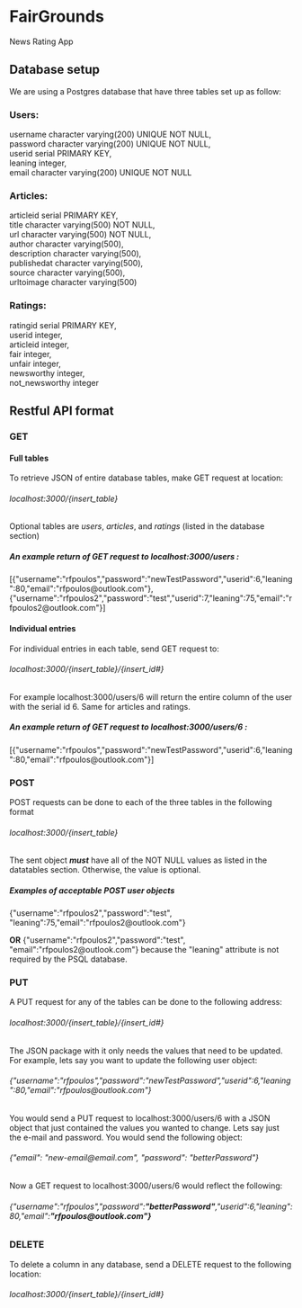 # FairGrounds
News Rating App

<h2>Database setup</h2>

We are using a Postgres database that have three tables set up as follow:

<h3>Users:</h3>
    <p class="indent">username character varying(200) UNIQUE NOT NULL,<br>
    password character varying(200) UNIQUE NOT NULL,<br>
    userid serial PRIMARY KEY,<br>
    leaning integer,<br>
    email character varying(200) UNIQUE NOT NULL</p>
<h3>Articles:</h3>
    <p>articleid serial PRIMARY KEY,<br>
    title character varying(500) NOT NULL,<br>
    url character varying(500) NOT NULL,<br>
    author character varying(500),<br>
    description character varying(500),<br>
    publishedat character varying(500),<br>
    source character varying(500),<br>
    urltoimage character varying(500)</p>
<h3>Ratings:</h3>
    <p>ratingid serial PRIMARY KEY,<br>
    userid integer,<br>
    articleid integer,<br>
    fair integer,<br>
    unfair integer,<br>
    newsworthy integer,<br>
    not_newsworthy integer</p>
    
<h2>Restful API format</h2>
<h3>GET</h3>
<h4>Full tables</h4>
<p>To retrieve JSON of entire database tables, make GET request at location:</p>
<h6>localhost:3000/{insert_table}</h6>
<p>Optional tables are <em>users</em>, <em>articles</em>, and <em>ratings</em> (listed in the database section)</p>
<h5>An example return of GET request to localhost:3000/users :</h5>
<p>[{"username":"rfpoulos","password":"newTestPassword","userid":6,"leaning":80,"email":"rfpoulos@outlook.com"},{"username":"rfpoulos2","password":"test","userid":7,"leaning":75,"email":"rfpoulos2@outlook.com"}]</p>
<h4>Individual entries</h4>
<p>For individual entries in each table, send GET request to:</p>
<h6>localhost:3000/{insert_table}/{insert_id#}</h6>
<p>For example localhost:3000/users/6 will return the entire column of the user with the serial id 6.  Same for articles and ratings.
<h5>An example return of GET request to localhost:3000/users/6 :</h5>
<p>[{"username":"rfpoulos","password":"newTestPassword","userid":6,"leaning":80,"email":"rfpoulos@outlook.com"}]</p>
<h3>POST</h3>
<p>POST requests can be done to each of the three tables in the following format</p>
<h6>localhost:3000/{insert_table}</h6>
<p>The sent object <strong><em>must</em></strong> have all of the NOT NULL values as listed in the datatables section.  Otherwise, the value is optional.</p>
<h5>Examples of acceptable POST user objects</h5>
<p>{"username":"rfpoulos2","password":"test", "leaning":75,"email":"rfpoulos2@outlook.com"}</p>
<p><strong>OR</strong> {"username":"rfpoulos2","password":"test", "email":"rfpoulos2@outlook.com"} because the "leaning" attribute is not required by the PSQL database.</p>
<h3>PUT</h3>
<p>A PUT request for any of the tables can be done to the following address:</p>
<h6>localhost:3000/{insert_table}/{insert_id#}</h6>
<p>The JSON package with it only needs the values that need to be updated.  For example, lets say you want to update the following user object:</p>
<h6>{"username":"rfpoulos","password":"newTestPassword","userid":6,"leaning":80,"email":"rfpoulos@outlook.com"}</h6>
<p>You would send a PUT request to localhost:3000/users/6 with a JSON object that just contained the values you wanted to change.  Lets say just the e-mail and password.  You would send the following object:</p>
<h6>{"email": "new-email@email.com", "password": "betterPassword"}</h6>
<p>Now a GET request to localhost:3000/users/6 would reflect the following:</p>
<h6>{"username":"rfpoulos","password":<strong>"betterPassword"</strong>,"userid":6,"leaning":80,"email":<strong>"rfpoulos@outlook.com"}</strong></h6>
<h3>DELETE</h3>
<p>To delete a column in any database, send a DELETE request to the following location:</p>
<h6>localhost:3000/{insert_table}/{insert_id#}</h6>

